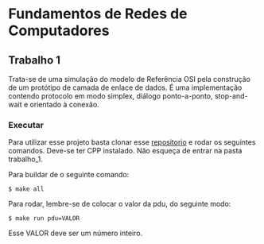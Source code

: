 # Fundamentos de Redes de Computadores

## Trabalho 1 

Trata-se de uma simulação do modelo de Referência OSI pela construção de um protótipo de camada de enlace de dados. É uma implementação contendo protocolo em modo simplex, diálogo ponto-a-ponto, stop-and-wait e orientado à conexão.

### Executar

Para utilizar esse projeto basta clonar esse [repositorio](https://github.com/giovannabbottino/frc.git) e rodar os seguintes comandos. Deve-se ter CPP instalado. Não esqueça de entrar na pasta trabalho_1.

Para buildar de o seguinte comando:
~~~
$ make all
~~~

Para rodar, lembre-se de colocar o valor da pdu, do seguinte modo:
~~~
$ make run pdu=VALOR
~~~

Esse VALOR deve ser um número inteiro.
